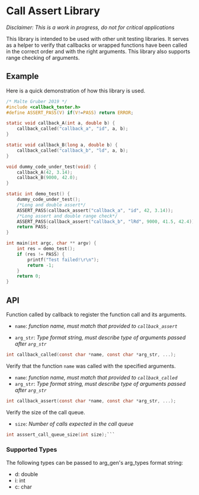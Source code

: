 
# Call Assert Library
*Disclaimer: This is a work in progress, do not for critical applications*

This library is intended to be used with other unit testing libraries. It serves as a helper to verify that callbacks or wrapped functions have been called in the correct order and with the right arguments. This library also supports range checking of arguments.

## Example
Here is a quick demonstration of how this library is used.
```C
/* Malte Gruber 2019 */
#include <callback_tester.h>
#define ASSERT_PASS(V) if(V!=PASS) return ERROR;

static void callback_A(int a, double b) {
    callback_called("callback_a", "id", a, b);
}

static void callback_B(long a, double b) {
    callback_called("callback_b", "ld", a, b);
}

void dummy_code_under_test(void) {
    callback_A(42, 3.14);
    callback_B(9000, 42.0);
}

static int demo_test() {
    dummy_code_under_test();
    /*Long and double assert*/
    ASSERT_PASS(callback_assert("callback_a", "id", 42, 3.14));
    /*Long assert and double range check*/
    ASSERT_PASS(callback_assert("callback_b", "lRd", 9000, 41.5, 42.4));
    return PASS;
}

int main(int argc, char ** argv) {
    int res = demo_test();
    if (res != PASS) {
        printf("Test failed!\r\n");
        return -1;
    }
    return 0;
}
```

## API

Function called by callback to register the function call and its arguments.

- `name`: *function name, must match that provided to `callback_assert`*

- `arg_str`:  *Type format string, must describe type of arguments passed after `arg_str`*

```C
int callback_called(const char *name, const char *arg_str, ...);
```
Verify that the function `name` was called with the specified arguments.
- `name`: *function name, must match that provided to `callback_called`*
- `arg_str`: *Type format string, must describe type of arguments passed after `arg_str`*
```C
int callback_assert(const char *name, const char *arg_str, ...);
```
Verify the size of the call queue.
- `size`:  *Number of calls expected in the call queue*
```C
int asssert_call_queue_size(int size);```
```

### Supported Types
The following types can be passed to arg_gen's arg_types format string:
- d: double
- i: int
- c: char
